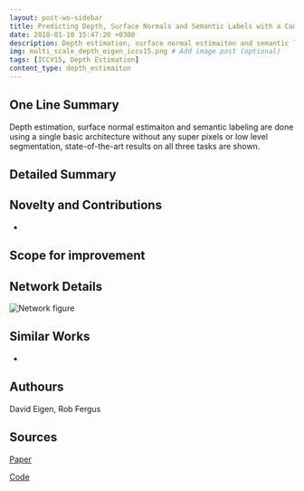 ```yaml
---
layout: post-wo-sidebar
title: Predicting Depth, Surface Normals and Semantic Labels with a Common Multi-Scale Convolutional Architecture [ICCV 15]
date: 2018-01-10 15:47:20 +0300
description: Depth estimation, surface normal estimaiton and semantic labeling are done using a single basic architecture without any super pixels or low level segmentation, state-of-the-art results on all three tasks are shown.
img: multi_scale_depth_eigen_iccv15.png # Add image post (optional)
tags: [ICCV15, Depth Estimation]
content_type: depth_estimaiton
---
```



## One Line Summary
Depth estimation, surface normal estimaiton and semantic labeling are done using a single basic architecture without any super pixels or low level segmentation, state-of-the-art results on all three tasks are shown.


## Detailed Summary



## Novelty and Contributions
* 


## Scope for improvement 


## Network Details
![Network figure]({{site.baseurl}}/assets/img/multi_scale_depth_eigen_iccv15.png)


## Similar Works
* 




## Authours
David Eigen, Rob Fergus

## Sources
[Paper](https://arxiv.org/abs/1411.4734)

[Code](http://cs.nyu.edu/˜deigen/dnl/)


